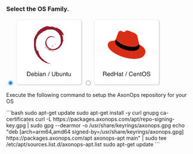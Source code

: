 ### Select the OS Family. 
<label>
  <input type="radio" id="Debian" name="osFamily" onChange="selectOS()" checked=true />
  <img src="/get_started/debian.png" class="skip-lightbox" width="180px">
</label>
<label>
  <input type="radio" id="RedHat" name="osFamily" onChange="selectOS()" />
  <img src="/get_started/red_hat.png" class="skip-lightbox" width="180px">
</label>

Execute the following command to setup the AxonOps repository for your OS

<div id="DebianDiv" class="os">
    ```bash
    sudo apt-get update
    sudo apt-get install -y curl gnupg ca-certificates
    curl -L https://packages.axonops.com/apt/repo-signing-key.gpg | sudo gpg --dearmor -o /usr/share/keyrings/axonops.gpg
    echo "deb [arch=arm64,amd64 signed-by=/usr/share/keyrings/axonops.gpg] https://packages.axonops.com/apt axonops-apt main" | sudo tee /etc/apt/sources.list.d/axonops-apt.list
    sudo apt-get update
    ```
</div>

<div id="RedHatDiv" class="os" style="display:none">
    ```bash
    sudo tee /etc/yum.repos.d/axonops-yum.repo << EOL
    [axonops-yum]
    name=axonops-yum
    baseurl=https://packages.axonops.com/yum/
    enabled=1
    repo_gpgcheck=0
    gpgcheck=0
    EOL
    ```
</div>